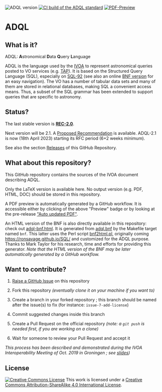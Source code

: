 ![ADQL version](https://img.shields.io/badge/ADQL-PR--2.1-yellow.svg)
[![CI build of the ADQL standard](../../workflows/CI%20build%20of%20the%20ADQL%20standard/badge.svg)](../../actions)
[![PDF-Preview](https://img.shields.io/badge/Preview-PDF-blue)](../../releases/download/auto-pdf-preview/ADQL-draft.pdf)

# ADQL

## What is it?

ADQL: **A**stronomical **D**ata **Q**uery **L**anguage

ADQL is the language used by the [IVOA](http://www.ivoa.net/) to represent
astronomical queries posted to VO services (e.g.
[TAP](http://www.ivoa.net/documents/TAP/)). It is based on the Structured Query
Language (SQL), especially on [SQL-92](https://en.wikipedia.org/wiki/SQL-92)
(see also an online
[BNF version](https://ronsavage.github.io/SQL/sql-92.bnf.html) for an easy
navigation). The VO has a number of tabular data sets and many of them are
stored in relational databases, making SQL a convenient access means. Thus, a
subset of the SQL grammar has been extended to support queries that are
specific to astronomy.

## Status?

The last stable version is
**[REC-2.0](http://www.ivoa.net/documents/latest/ADQL.html)**.

Next version will be 2.1. A
[Proposed Recommendation](https://www.ivoa.net/documents/ADQL/20230418/) is
available. ADQL-2.1 is now (18th April 2023) starting its RFC period
(6+2 weeks minimum).

See also the section
[Releases](https://github.com/ivoa-std/ADQL/releases) of this GitHub Repository.

## What about this repository?

This GitHub repository contains the sources of the IVOA document describing
ADQL.

Only the LaTeX version is available here. No output version (e.g. PDF, HTML,
DOC) should be stored in this repository.

A PDF preview is automatically generated by a GitHub workflow. It is accessible
either by clicking of the above "Preview" badge or by looking at the
pre-release
["Auto updated PDF"](../../releases/tag/auto-pdf-preview).

An HTML version of the BNF is also directly available in this repository:
check out [adql-bnf.html](adql-bnf.html). It is generated from
[adql.bnf](adql.bnf) by the Makefile target named `bnf`. This latter uses the
Perl script [bnf2html.pl](bnf2html.pl), originally coming
<https://ronsavage.github.io/SQL/> and customized for the ADQL purpose.
Thanks to Mark Taylor for his research, time and efforts for providing this
generator. _Note that the HTML version of the BNF may be later automatically
generated by a GitHub workflow._

## Want to contribute?

1. [Raise a GitHub Issue](https://github.com/ivoa-std/ADQL/issues/new) on this
   repository

2. Fork this repository _(eventually clone it on your machine if you want to)_

3. Create a branch in your forked repository ; this branch should be named after the issue(s) to fix (for instance: `issue-7-add-license`)

4. Commit suggested changes inside this branch

5. Create a Pull Request on the official repository _(note: a `git push` is needed first, if you are working on a clone)_

6. Wait for someone to review your Pull Request and accept it

_This process has been described and demonstrated during the IVOA Interoperability Meeting of Oct. 2019 in Groningen ; see [slides](https://wiki.ivoa.net/internal/IVOA/InterOpOct2019GitHub/IVOA_Github.pdf))_

## License

[![Creative Commons License](https://i.creativecommons.org/l/by-sa/4.0/88x31.png)](http://creativecommons.org/licenses/by-sa/4.0/)
This work is licensed under a
[Creative Commons Attribution-ShareAlike 4.0 International License](http://creativecommons.org/licenses/by-sa/4.0/).


